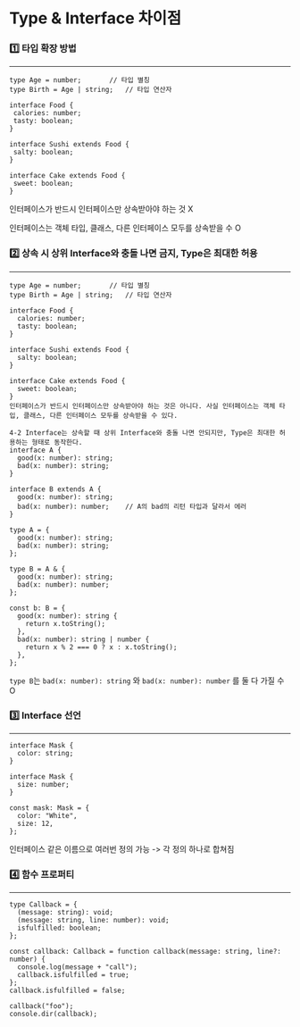 # Type & Interface 차이점

### 1️⃣ 타입 확장 방법
<hr/>

 ```
 type Age = number;       // 타입 별칭
type Birth = Age | string;   // 타입 연산자

interface Food {
  calories: number;
  tasty: boolean;
}

interface Sushi extends Food {
  salty: boolean;
}

interface Cake extends Food {
  sweet: boolean;
}
 ```

인터페이스가 반드시 인터페이스만 상속받아야 하는 것 X

인터페이스는 객체 타입, 클래스, 다른 인터페이스 모두를 상속받을 수 O


### 2️⃣ 상속 시 상위 Interface와 충돌 나면 금지, Type은 최대한 허용
<hr/>

```
type Age = number;       // 타입 별칭
type Birth = Age | string;   // 타입 연산자

interface Food {
  calories: number;
  tasty: boolean;
}

interface Sushi extends Food {
  salty: boolean;
}

interface Cake extends Food {
  sweet: boolean;
}
인터페이스가 반드시 인터페이스만 상속받아야 하는 것은 아니다. 사실 인터페이스는 객체 타입, 클래스, 다른 인터페이스 모두를 상속받을 수 있다.

4-2 Interface는 상속할 때 상위 Interface와 충돌 나면 안되지만, Type은 최대한 허용하는 형태로 동작한다.
interface A {
  good(x: number): string;
  bad(x: number): string;
}

interface B extends A {
  good(x: number): string;
  bad(x: number): number;    // A의 bad의 리턴 타입과 달라서 에러
}

type A = {
  good(x: number): string;
  bad(x: number): string;
};

type B = A & {
  good(x: number): string;
  bad(x: number): number;
};

const b: B = {
  good(x: number): string {
    return x.toString();
  },
  bad(x: number): string | number {
    return x % 2 === 0 ? x : x.toString();
  },
};
```

`type B`는 `bad(x: number): string` 와 `bad(x: number): number` 를 둘 다 가질 수  O

### 3️⃣   Interface 선언
<hr/>

```
interface Mask {
  color: string;
}

interface Mask {
  size: number;
}

const mask: Mask = {
  color: "White",
  size: 12,
};
```

인터페이스 같은 이름으로 여러번 정의 가능 -> 각 정의 하나로 합쳐짐

### 4️⃣ 함수 프로퍼티
<hr/>

```
type Callback = {
  (message: string): void;
  (message: string, line: number): void;
  isfulfilled: boolean;
};

const callback: Callback = function callback(message: string, line?: number) {
  console.log(message + "call");
  callback.isfulfilled = true;
};
callback.isfulfilled = false;

callback("foo");
console.dir(callback);
```